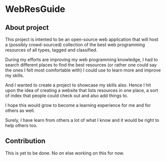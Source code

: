 # WebResGuide

About project
------------------
This project is intented to be an open-source web application that will host a (possibly crowd-sourced) collection of the best web programming resources of all types, tagged and classified. 

During my efforts are improving my web programming knowledge, I had to search different places to find the best resources (or rather one could say the ones I felt most comfortable with) I could use to learn more and improve my skills.

And I wanted to create a project to showcase my skills also. Hence I hit upon the idea of creating a website that lists resources in one place, a sort of index that people could check out and also add things to.

I hope this would grow to become a learning experience for me and for others as well.

Surely, I have learn from others a lot of what I know and it would be right to help others too.

Contribution
------------------
This is yet to be done. No on else working on this for now.
